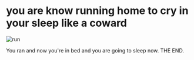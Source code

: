 # you are know running home to cry in your sleep like a coward
![run](https://www.google.com/imgres?imgurl=https%3A%2F%2Fbecomenomad.com%2Fnomad%2Fwp-content%2Fuploads%2Frunning-away1-659x465.jpg&imgrefurl=https%3A%2F%2Fbecomenomad.com%2Ftravel-and-running-away%2F&docid=vgOKZZ9hHUO3RM&tbnid=Ysor6NdtfVniFM%3A&vet=10ahUKEwjGy5DLi-bmAhVSTd8KHeStDCUQMwh7KAUwBQ..i&w=659&h=465&safe=strict&bih=657&biw=1366&q=running%20away&ved=0ahUKEwjGy5DLi-bmAhVSTd8KHeStDCUQMwh7KAUwBQ&iact=mrc&uact=8)

You ran and now you're in bed and you are going to sleep now. THE END.